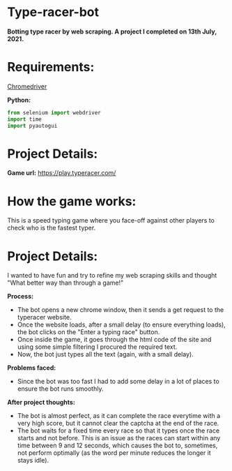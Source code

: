 # Type-racer-bot
**Botting type racer by web scraping. A project I completed on 13th July, 2021.**

# Requirements:

[Chromedriver](https://chromedriver.chromium.org/)

**Python:**
```python
from selenium import webdriver
import time 
import pyautogui
```

# Project Details:

**Game url:** https://play.typeracer.com/

# How the game works:
This is a speed typing game where you face-off against other players to check who is the fastest typer.

# Project Details:
I wanted to have fun and try to refine my web scraping skills and thought "What better way than through a game!"

**Process:**
- The bot opens a new chrome window, then it sends a get request to the typeracer website.
- Once the website loads, after a small delay (to ensure everything loads), the bot clicks on the "Enter a typing race" button.
- Once inside the game, it goes through the html code of the site and using some simple filtering I procured the required text.
- Now, the bot just types all the text (again, with a small delay).

**Problems faced:**
- Since the bot was too fast I had to add some delay in a lot of places to ensure the bot runs smoothly. 

**After project thoughts:**
- The bot is almost perfect, as it can complete the race everytime with a very high score, but it cannot clear the captcha at the end of the race.
- The bot waits for a fixed time every race so that it types once the race starts and not before. This is an issue as the races can start within any time between 9 and 12 seconds, which causes the bot to, sometimes, not perform optimally (as the word per minute reduces the longer it stays idle).
